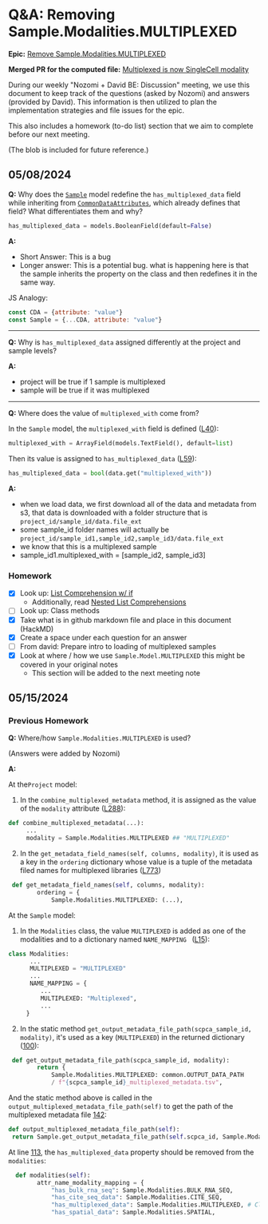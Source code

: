 # Q&A: Removing Sample.Modalities.MULTIPLEXED

**Epic:** [Remove Sample.Modalities.MULTIPLEXED](https://github.com/AlexsLemonade/scpca-portal/issues/695) 

**Merged PR for the computed file:** [Multiplexed is now SingleCell modality](https://github.com/AlexsLemonade/scpca-portal/pull/672)

During our weekly "Nozomi + David BE: Discussion" meeting, we use this document to keep track of the questions (asked by Nozomi) and answers (provided by David). This information is then utilized to plan the implementation strategies and file issues for the epic.

This also includes a homework (to-do list) section that we aim to complete before our next meeting.

(The blob is included for future reference.)
## 05/08/2024
**Q:** Why does the [`Sample`](https://github.com/AlexsLemonade/scpca-portal/blob/026a204a0aa89e6e2572038a46cbe154af7efbef/api/scpca_portal/models/sample.py#L34)  model redefine the `has_multiplexed_data` field while inheriting from [`CommonDataAttributes`](https://github.com/AlexsLemonade/scpca-portal/blob/026a204a0aa89e6e2572038a46cbe154af7efbef/api/scpca_portal/models/base.py#L12), which already defines that field? What differentiates them and why?

```python
has_multiplexed_data = models.BooleanField(default=False)
```

**A:** 
- Short Answer: This is a bug
- Longer answer: This is a potential bug. what is happening here is that the sample inherits the property on the class and then redefines it in the same way.

JS Analogy:
```javascript
const CDA = {attribute: "value"}
const Sample = {...CDA, attribute: "value"}
```

---

**Q:** Why is `has_multiplexed_data` assigned differently at the project and sample levels?

**A:**
- project will be true if 1 sample is multiplexed
- sample will be true if it was multiplexed

---

**Q:** Where does the value of `multiplexed_with` come from?

In the `Sample` model, the `multiplexed_with` field is defined ([L40](https://github.com/AlexsLemonade/scpca-portal/blob/026a204a0aa89e6e2572038a46cbe154af7efbef/api/scpca_portal/models/sample.py#L40)):

```python
multiplexed_with = ArrayField(models.TextField(), default=list)
```

Then its value is assigned to `has_multiplexed_data` ([L59](https://github.com/AlexsLemonade/scpca-portal/blob/026a204a0aa89e6e2572038a46cbe154af7efbef/api/scpca_portal/models/sample.py#L59)):

```python
has_multiplexed_data = bool(data.get("multiplexed_with"))
```

**A:** 
- when we load data, we first download all of the data and metadata from s3, that data is downloaded with a folder structure that is `project_id/sample_id/data.file_ext`
- some sample_id folder names will actually be `project_id/sample_id1,sample_id2,sample_id3/data.file_ext`
- we know that this is a multiplexed sample
- sample_id1.multiplexed_with = [sample_id2, sample_id3]

### Homework
- [x] Look up: [List Comprehension w/ if](https://docs.python.org/3/tutorial/datastructures.html#list-comprehensions)
  - Additionally, read [Nested List Comprehensions](https://docs.python.org/3/tutorial/datastructures.html#nested-list-comprehensions)
- [ ] Look up: Class methods
- [x] Take what is in github markdown file and place in this document (HackMD)
- [x] Create a space under each question for an answer
- [ ] From david: Prepare intro to loading of multiplexed samples
- [x] Look at where / how we use `Sample.Model.MULTIPLEXED` this might be covered in your original notes
  - This section will be added to the next meeting note

## 05/15/2024


### Previous Homework

**Q:** Where/how `Sample.Modalities.MULTIPLEXED` is used?

(Answers were added by Nozomi)

**A:** 

At the`Project` model:

1. In the `combine_multiplexed_metadata` method, it is assigned as the value of the `modality` attribute ([L288](https://github.com/AlexsLemonade/scpca-portal/blob/2d93c9550c4fd442ad85a8568215c1c116d31146/api/scpca_portal/models/project.py#L228)):

```py
def combine_multiplexed_metadata(...):
     ...
     modality = Sample.Modalities.MULTIPLEXED ## "MULTIPLEXED"
```

2. In the `get_metadata_field_names(self, columns, modality)`, it is used as a key in the `ordering` dictionary whose value is a tuple of the metadata filed names for multiplexed libraries ([L773](https://github.com/AlexsLemonade/scpca-portal/blob/026a204a0aa89e6e2572038a46cbe154af7efbef/api/scpca_portal/models/project.py#L773))

```py
 def get_metadata_field_names(self, columns, modality):
        ordering = {
            Sample.Modalities.MULTIPLEXED: (...),
```


At the `Sample` model:

1. In the `Modalities` class, the value `MULTIPLEXED` is added as one of the modalities and to a dictionary named `NAME_MAPPING ` ([L15](https://github.com/AlexsLemonade/scpca-portal/blob/2d93c9550c4fd442ad85a8568215c1c116d31146/api/scpca_portal/models/sample.py#L15)):

```py
class Modalities:
      ...
      MULTIPLEXED = "MULTIPLEXED" 
      ...
      NAME_MAPPING = {
         ...
         MULTIPLEXED: "Multiplexed", 
         ...
     }
```

2. In the static method `get_output_metadata_file_path(scpca_sample_id, modality)`, it's used as a key (`MULTIPLEXED`) in the returned dictionary ([100](https://github.com/AlexsLemonade/scpca-portal/blob/2d93c9550c4fd442ad85a8568215c1c116d31146/api/scpca_portal/models/sample.py#L100)):
```py
 def get_output_metadata_file_path(scpca_sample_id, modality):
        return {
            Sample.Modalities.MULTIPLEXED: common.OUTPUT_DATA_PATH
            / f"{scpca_sample_id}_multiplexed_metadata.tsv",
```

And the static method above is called in the `output_multiplexed_metadata_file_path(self)` to get the path of the multiplexed metadata file [142](https://github.com/AlexsLemonade/scpca-portal/blob/2d93c9550c4fd442ad85a8568215c1c116d31146/api/scpca_portal/models/sample.py#L142):

```py
def output_multiplexed_metadata_file_path(self):
 return Sample.get_output_metadata_file_path(self.scpca_id, Sample.Modalities.MULTIPLEXED) # Clean up
```

At line [113](https://github.com/AlexsLemonade/scpca-portal/blob/2d93c9550c4fd442ad85a8568215c1c116d31146/api/scpca_portal/models/sample.py#L113), the `has_multiplexed_data` property should be removed from the `modalities`:
```py
  def modalities(self):
        attr_name_modality_mapping = {
            "has_bulk_rna_seq": Sample.Modalities.BULK_RNA_SEQ,
            "has_cite_seq_data": Sample.Modalities.CITE_SEQ,
            "has_multiplexed_data": Sample.Modalities.MULTIPLEXED, # Clean up
            "has_spatial_data": Sample.Modalities.SPATIAL,
```



